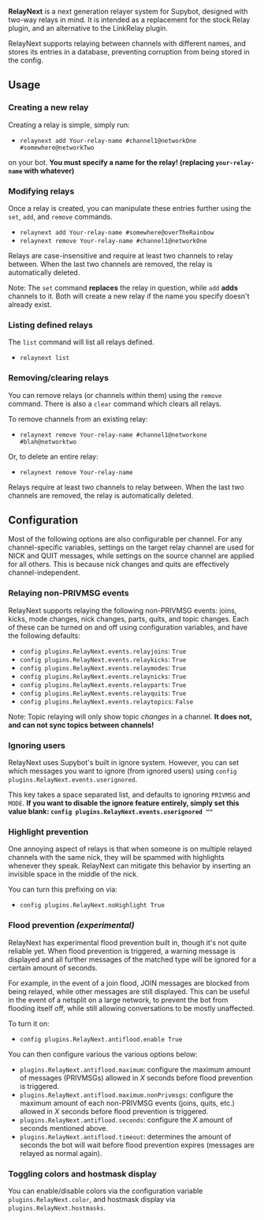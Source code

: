 **RelayNext** is a next generation relayer system for Supybot, designed with two-way relays in mind. It is intended as a replacement for the stock Relay plugin, and an alternative to the LinkRelay plugin.

RelayNext supports relaying between channels with different names, and stores its entries in a database, preventing corruption from being stored in the config.

## Usage

### Creating a new relay

Creating a relay is simple, simply run:

* `relaynext add Your-relay-name #channel1@networkOne #somewhere@networkTwo`

on your bot. **You must specify a name for the relay! (replacing `your-relay-name` with whatever)**

### Modifying relays

Once a relay is created, you can manipulate these entries further using the `set`, `add`, and `remove` commands.

* `relaynext add Your-relay-name #somewhere@overTheRainbow`
* `relaynext remove Your-relay-name #channel1@networkOne`

Relays are case-insensitive and require at least two channels to relay between. When the last two channels are removed, the relay is automatically deleted.

Note: The `set` command **replaces** the relay in question, while `add` **adds** channels to it. Both will create a new relay if the name you specify doesn't already exist.

### Listing defined relays

The `list` command will list all relays defined.

* `relaynext list`

### Removing/clearing relays

You can remove relays (or channels within them) using the `remove` command. There is also a `clear` command which clears all relays.

To remove channels from an existing relay:

* `relaynext remove Your-relay-name #channel1@networkone #blah@networktwo`

Or, to delete an entire relay:

* `relaynext remove Your-relay-name`

Relays require at least two channels to relay between. When the last two channels are removed, the relay is automatically deleted.

## Configuration

Most of the following options are also configurable per channel. For any channel-specific variables, settings on the target relay channel are used for NICK and QUIT messages, while settings on the source channel are applied for all others. This is because nick changes and quits are effectively channel-independent.

### Relaying non-PRIVMSG events

RelayNext supports relaying the following non-PRIVMSG events: joins, kicks, mode changes, nick changes, parts, quits, and topic changes. Each of these can be turned on and off using configuration variables, and have the following defaults:

- `config plugins.RelayNext.events.relayjoins`: `True`
- `config plugins.RelayNext.events.relaykicks`: `True`
- `config plugins.RelayNext.events.relaymodes`: `True`
- `config plugins.RelayNext.events.relaynicks`: `True`
- `config plugins.RelayNext.events.relayparts`: `True`
- `config plugins.RelayNext.events.relayquits`: `True`
- `config plugins.RelayNext.events.relaytopics`: `False`

Note: Topic relaying will only show topic *changes* in a channel. **It does not, and can not sync topics between channels!**

### Ignoring users
RelayNext uses Supybot's built in ignore system. However, you can set which messages you want to ignore (from ignored users) using `config plugins.RelayNext.events.userignored`.

This key takes a space separated list, and defaults to ignoring `PRIVMSG` and `MODE`. **If you want to disable the ignore feature entirely, simply set this value blank: `config plugins.RelayNext.events.userignored ""`**

### Highlight prevention
One annoying aspect of relays is that when someone is on multiple relayed channels with the same nick, they will be spammed with highlights whenever they speak. RelayNext can mitigate this behavior by inserting an invisible space in the middle of the nick.

You can turn this prefixing on via:
* `config plugins.RelayNext.noHighlight True`

### Flood prevention *(experimental)*
RelayNext has experimental flood prevention built in, though it's not quite reliable yet. When flood prevention is triggered, a warning message is displayed and all further messages of the matched type will be ignored for a certain amount of seconds. 

For example, in the event of a join flood, JOIN messages are blocked from being relayed, while other messages are still displayed. This can be useful in the event of a netsplit on a large network, to prevent the bot from flooding itself off, while still allowing conversations to be mostly unaffected.

To turn it on:
* `config plugins.RelayNext.antiflood.enable True`

You can then configure various the various options below:

* `plugins.RelayNext.antiflood.maximum`: configure the maximum amount of messages (PRIVMSGs) allowed in *X* seconds before flood prevention is triggered.
* `plugins.RelayNext.antiflood.maximum.nonPrivmsgs`: configure the maximum amount of each non-PRIVMSG events (joins, quits, etc.) allowed in *X* seconds before flood prevention is triggered.
* `plugins.RelayNext.antiflood.seconds`: configure the *X* amount of seconds mentioned above.
* `plugins.RelayNext.antiflood.timeout`: determines the amount of seconds the bot will wait before flood prevention expires (messages are relayed as normal again).

### Toggling colors and hostmask display

You can enable/disable colors via the configuration variable `plugins.RelayNext.color`, and hostmask display via `plugins.RelayNext.hostmasks`.
